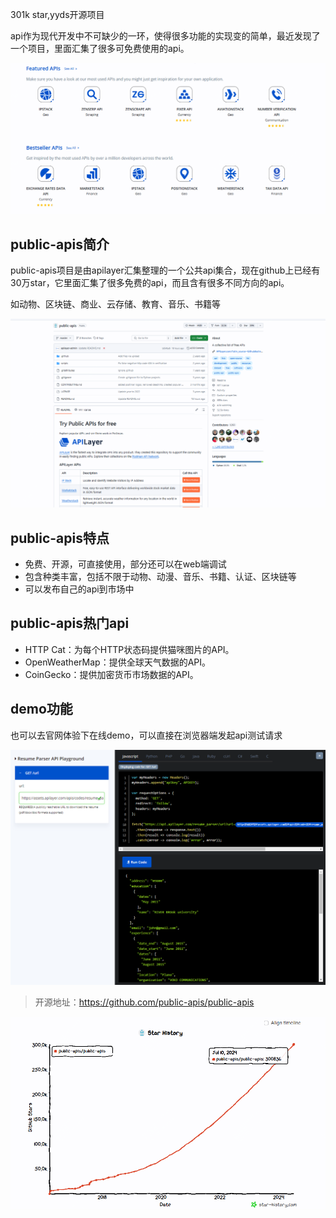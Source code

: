 301k star,yyds开源项目

api作为现代开发中不可缺少的一环，使得很多功能的实现变的简单，最近发现了一个项目，里面汇集了很多可免费使用的api。

![api](image-1.png)

## public-apis简介

public-apis项目是由apilayer汇集整理的一个公共api集合，现在github上已经有30万star，它里面汇集了很多免费的api，而且含有很多不同方向的api。

如动物、区块链、商业、云存储、教育、音乐、书籍等

![api](image-2.png)

## public-apis特点

- 免费、开源，可直接使用，部分还可以在web端调试
- 包含种类丰富，包括不限于动物、动漫、音乐、书籍、认证、区块链等
- 可以发布自己的api到市场中


## public-apis热门api

- HTTP Cat：为每个HTTP状态码提供猫咪图片的API。
- OpenWeatherMap：提供全球天气数据的API。
- CoinGecko：提供加密货币市场数据的API。

## demo功能

也可以去官网体验下在线demo，可以直接在浏览器端发起api测试请求

![demo](image-3.png)


>开源地址：https://github.com/public-apis/public-apis

![github-star](image.png)